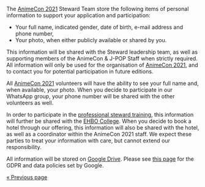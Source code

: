 The [AnimeCon 2021](https://animecon.nl) Steward Team store the following items of personal
information to support your application and participation:

  * Your full name, indicated gender, date of birth, e-mail address and phone number,
  * Your photo, when either publicly available or shared by you.

This information will be shared with the Steward leadership team, as well as supporting members of
the AnimeCon & J-POP Staff when strictly required. All information will only be used for the
organisation of [AnimeCon 2021](https://animecon.nl), and to contact you for potential participation
in future editions.

All [AnimeCon 2021](https://animecon.nl) volunteers will have the ability to see your full name and,
when available, your photo. When you decide to participate in our WhatsApp group, your phone number
will be shared with the other volunteers as well.

In order to participate in the [professional steward training](training.html), this information will
further be shared with the [EHBO College](https://ehbocollege.nl/). When you decide to book a hotel
through our offering, this information will also be shared with the hotel, as well as a coordinator
within the AnimeCon 2021 staff. We expect these parties to treat your information with care, but
cannot extend our responsibility.

All information will be stored on [Google Drive](https://www.google.com/drive/). Please see
[this page](https://privacy.google.com/businesses/compliance/#!?modal_active=none) for the GDPR and
data policies set by Google.

[« Previous page](/registration/2021-christmas/)

